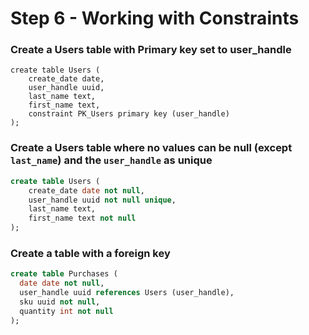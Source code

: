 # Step 6 - Working with Constraints

### Create a Users table with Primary key set to user_handle
```
create table Users (
    create_date date,
    user_handle uuid,
    last_name text,
    first_name text,
    constraint PK_Users primary key (user_handle)
);
```

### Create a Users table where no values can be null (except `last_name`) and the `user_handle` as unique
```sql
create table Users (
    create_date date not null,
    user_handle uuid not null unique,
    last_name text,
    first_name text not null
);
```

### Create a table with a foreign key
```sql
create table Purchases (
  date date not null, 
  user_handle uuid references Users (user_handle),
  sku uuid not null,
  quantity int not null
);
```